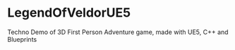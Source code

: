 # LegendOfVeldorUE5
Techno Demo of 3D First Person Adventure game, made with UE5, C++ and Blueprints
